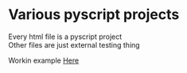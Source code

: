 <h1>Various pyscript projects</h1>

<p>Every html file is a pyscript project </br>
Other files are just external testing thing
</p>
Workin example
<a href="https://lorebadtime.github.io/PyScript_various_projects/">Here</a>
